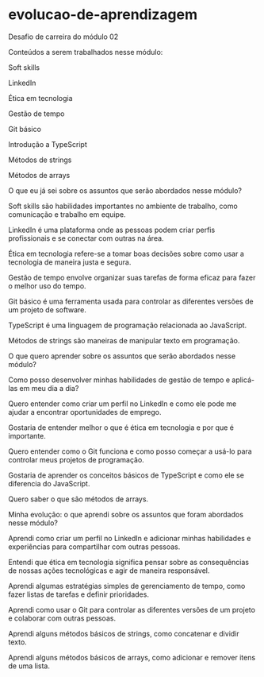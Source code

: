 # evolucao-de-aprendizagem

Desafio de carreira do módulo 02

Conteúdos a serem trabalhados nesse módulo:

Soft skills

LinkedIn

Ética em tecnologia

Gestão de tempo

Git básico

Introdução a TypeScript

Métodos de strings

Métodos de arrays

O que eu já sei sobre os assuntos que serão abordados nesse módulo?

Soft skills são habilidades importantes no ambiente de trabalho, como comunicação e trabalho em equipe.

LinkedIn é uma plataforma onde as pessoas podem criar perfis profissionais e se conectar com outras na área.

Ética em tecnologia refere-se a tomar boas decisões sobre como usar a tecnologia de maneira justa e segura.

Gestão de tempo envolve organizar suas tarefas de forma eficaz para fazer o melhor uso do tempo.

Git básico é uma ferramenta usada para controlar as diferentes versões de um projeto de software.

TypeScript é uma linguagem de programação relacionada ao JavaScript.

Métodos de strings são maneiras de manipular texto em programação.

O que quero aprender sobre os assuntos que serão abordados nesse módulo?

Como posso desenvolver minhas habilidades de gestão de tempo e aplicá-las em meu dia a dia?

Quero entender como criar um perfil no LinkedIn e como ele pode me ajudar a encontrar oportunidades de emprego.

Gostaria de entender melhor o que é ética em tecnologia e por que é importante.

Quero entender como o Git funciona e como posso começar a usá-lo para controlar meus projetos de programação.

Gostaria de aprender os conceitos básicos de TypeScript e como ele se diferencia do JavaScript.

Quero saber o que são métodos de arrays.

Minha evolução: o que aprendi sobre os assuntos que foram abordados nesse módulo?

Aprendi como criar um perfil no LinkedIn e adicionar minhas habilidades e experiências para compartilhar com outras pessoas.

Entendi que ética em tecnologia significa pensar sobre as consequências de nossas ações tecnológicas e agir de maneira responsável.

Aprendi algumas estratégias simples de gerenciamento de tempo, como fazer listas de tarefas e definir prioridades.

Aprendi como usar o Git para controlar as diferentes versões de um projeto e colaborar com outras pessoas.

Aprendi alguns métodos básicos de strings, como concatenar e dividir texto.

Aprendi alguns métodos básicos de arrays, como adicionar e remover itens de uma lista.

